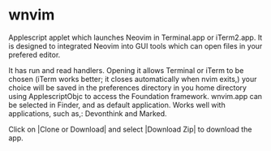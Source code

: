 # wnvim
Applescript applet which launches Neovim in Terminal.app or iTerm2.app. 
It is designed to integrated Neovim into GUI tools which can open files 
in your prefered editor.

It has run and read handlers. Opening it allows Terminal or iTerm to be 
chosen (iTerm works better; it closes automatically when nvim exits,)
your choice will be saved in the preferences directory in you home directory
using ApplescriptObjc to access the Foundation framework. wnvim.app can 
be selected in Finder, and as default application. Works well with 
applications, such as,: Devonthink and Marked.

Click on |Clone or Download| and select |Download Zip| to download the app.
